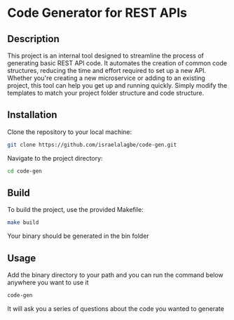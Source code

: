 # Code Generator for REST APIs

## Description

This project is an internal tool designed to streamline the process of generating basic REST API code. It automates the creation of common code structures, reducing the time and effort required to set up a new API. Whether you're creating a new microservice or adding to an existing project, this tool can help you get up and running quickly. Simply modify the templates to match your project folder structure and code structure.

## Installation

Clone the repository to your local machine:

```bash
git clone https://github.com/israelalagbe/code-gen.git
```

Navigate to the project directory:

```bash
cd code-gen
```

## Build

To build the project, use the provided Makefile:

```bash
make build
```

Your binary should be generated in the bin folder

## Usage

Add the binary directory to your path and you can run the command below anywhere you want to use it

```bash
code-gen
```

It will ask you a series of questions about the code you wanted to generate
